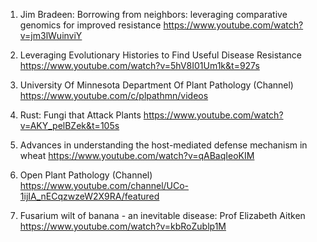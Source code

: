 1. Jim Bradeen: Borrowing from neighbors: leveraging comparative genomics for improved resistance
https://www.youtube.com/watch?v=jm3lWuinviY

2. Leveraging Evolutionary Histories to Find Useful Disease Resistance
https://www.youtube.com/watch?v=5hV8I01Um1k&t=927s

3. University Of Minnesota Department Of Plant Pathology (Channel)
https://www.youtube.com/c/plpathmn/videos

4. Rust: Fungi that Attack Plants
https://www.youtube.com/watch?v=AKY_pelBZek&t=105s

5. Advances in understanding the host-mediated defense mechanism in wheat
https://www.youtube.com/watch?v=qABaqIeoKIM

6. Open Plant Pathology (Channel)
https://www.youtube.com/channel/UCo-1ijIA_nECqzwzeW2X9RA/featured

7. Fusarium wilt of banana - an inevitable disease: Prof Elizabeth Aitken
https://www.youtube.com/watch?v=kbRoZublp1M